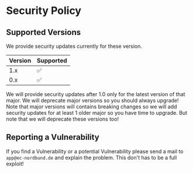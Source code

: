 # Security Policy

## Supported Versions

We provide security updates currently for these version.

| Version | Supported          |
| ------- | ------------------ |
| 1.x     | :white_check_mark: |
| 0.x     | :white_check_mark: |

We will provide security updates after 1.0 only for the latest version of that
major. We will deprecate major versions so you should always upgrade! Note that
major versions will contains breaking changes so we will add security updates
for at least 1 older major so you have time to upgrade. But note that we will
deprecate these versions too!

## Reporting a Vulnerability

If you find a Vulnerability or a potential Vulnerability please send a mail to
`app@ec-nordbund.de` and explain the problem. This don't has to be a full
exploit!
